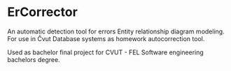 # ErCorrector

An automatic detection tool for errors Entity relationship diagram modeling.
For use in Čvut Database systems as homework autocorrection tool.



Used as bachelor final project for CVUT - FEL Software engineering bachelors degree.
